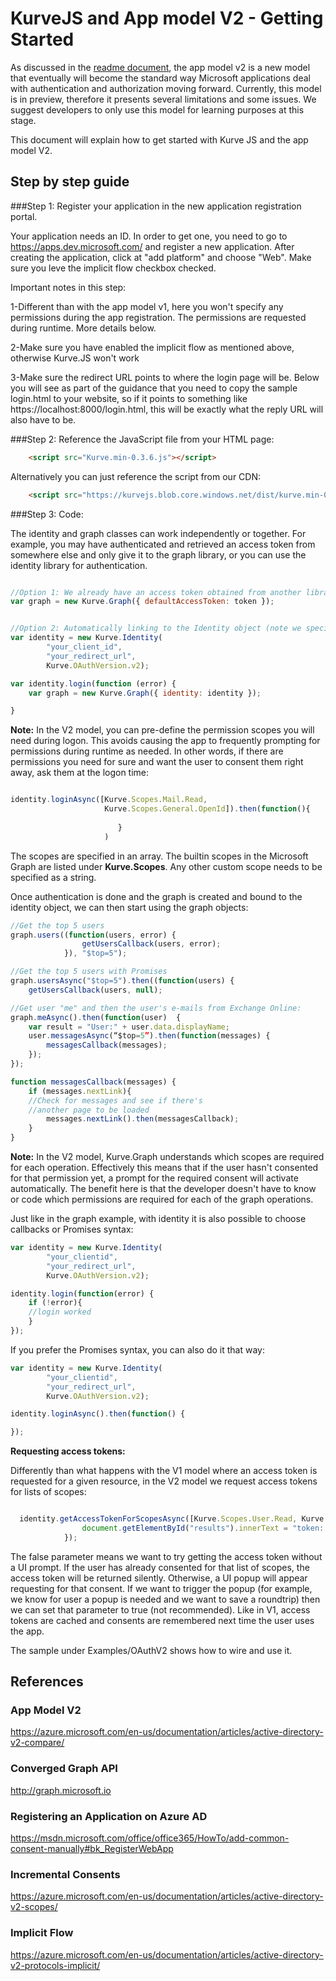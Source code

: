 # KurveJS and App model V2 - Getting Started

As discussed in the <a href="../../README.md">readme document</a>, the app model v2 is a new model that eventually will become the standard way Microsoft applications deal with authentication and authorization moving forward. Currently, this model is in preview, therefore it presents several limitations and some issues. We suggest developers to only use this model for learning purposes at this stage.

This document will explain how to get started with Kurve JS and the app model V2.


## Step by step guide

###Step 1: Register your application in the new application registration portal.

Your application needs an ID. In order to get one, you need to go to <a href="https://apps.dev.microsoft.com/">https://apps.dev.microsoft.com/</a> and register a new application. After creating the application, click at "add platform" and choose "Web". Make sure you leve the implicit flow checkbox checked.

Important notes in this step:

1-Different than with the app model v1, here you won't specify any permissions during the app registration. The permissions are requested during runtime. More details below.

2-Make sure you have enabled the implicit flow as mentioned above, otherwise Kurve.JS won't work

3-Make sure the redirect URL points to where the login page will be. Below you will see as part of the guidance that you need to copy the sample login.html to your website, so if it points to something like https://localhost:8000/login.html, this will be exactly what the reply URL will also have to be.

###Step 2: Reference the JavaScript file from your HTML page:

```html
    <script src="Kurve.min-0.3.6.js"></script>
```

Alternatively you can just reference the script from our CDN:

```html
    <script src="https://kurvejs.blob.core.windows.net/dist/kurve.min-0.3.6.js"></script>
```

###Step 3: Code:


The identity and graph classes can work independently or together. For example, you may have authenticated and retrieved an access token from somewhere else and only give it to the graph library, or you can use the identity library for authentication.

```javascript

//Option 1: We already have an access token obtained from another library:
var graph = new Kurve.Graph({ defaultAccessToken: token });


//Option 2: Automatically linking to the Identity object (note we specify we are working with the app model V2)
var identity = new Kurve.Identity(
        "your_client_id",
        "your_redirect_url",
        Kurve.OAuthVersion.v2);

var identity.login(function (error) {
	var graph = new Kurve.Graph({ identity: identity });

}
```

<b>Note:</b> In the V2 model, you can pre-define the permission scopes you will need during logon. This avoids causing the app to frequently prompting for permissions during runtime as needed. In other words, if there are permissions you need for sure and want the user to consent them right away, ask them at the logon time:


```javascript

identity.loginAsync([Kurve.Scopes.Mail.Read,
					 Kurve.Scopes.General.OpenId]).then(function(){
                     
                     	}
                     )
```

The scopes are specified in an array. The builtin scopes in the Microsoft Graph are listed under <b>Kurve.Scopes</b>. Any other custom scope needs to be specified as a string. 

Once authentication is done and the graph is created and bound to the identity object, we can then start using the graph objects:

```javascript
//Get the top 5 users
graph.users((function(users, error) {
                getUsersCallback(users, error);
            }), "$top=5");

//Get the top 5 users with Promises
graph.usersAsync("$top=5").then((function(users) {
	getUsersCallback(users, null);

//Get user "me" and then the user's e-mails from Exchange Online:
graph.meAsync().then(function(user)  {
	var result = "User:" + user.data.displayName;
    user.messagesAsync(“$top=5”).then(function(messages) {
		messagesCallback(messages);
	});
});

function messagesCallback(messages) {
	if (messages.nextLink){
    //Check for messages and see if there's
    //another page to be loaded
    	messages.nextLink().then(messagesCallback);
    }
}
```

<b>Note:</b> In the V2 model, Kurve.Graph understands which scopes are required for each operation. Effectively this means that if the user hasn't consented for that permission yet, a prompt for the required consent will activate automatically. The benefit here is that the developer doesn't have to know or code which permissions are required for each of the graph operations.

Just like in the graph example, with identity it is also possible to choose callbacks or Promises syntax:

```javascript
var identity = new Kurve.Identity(
        "your_clientid",
        "your_redirect_url",
        Kurve.OAuthVersion.v2);

identity.login(function(error) {
	if (!error){
	//login worked
    }
});
```

If you prefer the Promises syntax, you can also do it that way:

```javascript
var identity = new Kurve.Identity(
        "your_clientid",
        "your_redirect_url",
        Kurve.OAuthVersion.v2);

identity.loginAsync().then(function() {

});
```
<b>Requesting access tokens:</b>

Differently than what happens with the V1 model where an access token is requested for a given resource, in the V2 model we request access tokens for lists of scopes:

```javascript

  identity.getAccessTokenForScopesAsync([Kurve.Scopes.User.Read, Kurve.Scopes.Mail.Read],false).then(function(token)  {
                document.getElementById("results").innerText = "token: " + token;
            });
```

The false parameter means we want to try getting the access token without a UI prompt. If the user has already consented for that list of scopes, the access token will be returned silently. Otherwise, a UI popup will appear requesting for that consent. If we want to trigger the popup (for example, we know for user a popup is needed and we want to save a roundtrip) then we can set that parameter to true (not recommended). Like in V1, access tokens are cached and consents are remembered next time the user uses the app.

The sample under Examples/OAuthV2 shows how to wire and use it.


## References


### App Model V2

<a href="https://azure.microsoft.com/en-us/documentation/articles/active-directory-v2-compare/ ">https://azure.microsoft.com/en-us/documentation/articles/active-directory-v2-compare/ </a>

### Converged Graph API

<a href="http://graph.microsoft.io">http://graph.microsoft.io</a>
 
### Registering an Application on Azure AD

<a href="https://msdn.microsoft.com/office/office365/HowTo/add-common-consent-manually#bk_RegisterWebApp">https://msdn.microsoft.com/office/office365/HowTo/add-common-consent-manually#bk_RegisterWebApp</a>

### Incremental Consents

<a href="https://azure.microsoft.com/en-us/documentation/articles/active-directory-v2-scopes/">https://azure.microsoft.com/en-us/documentation/articles/active-directory-v2-scopes/</a>

### Implicit Flow

<a href="https://azure.microsoft.com/en-us/documentation/articles/active-directory-v2-protocols-implicit/">https://azure.microsoft.com/en-us/documentation/articles/active-directory-v2-protocols-implicit/</a>




